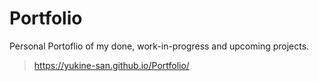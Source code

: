 # Portfolio
Personal Portoflio of my done, work-in-progress and upcoming projects.
> https://yukine-san.github.io/Portfolio/
